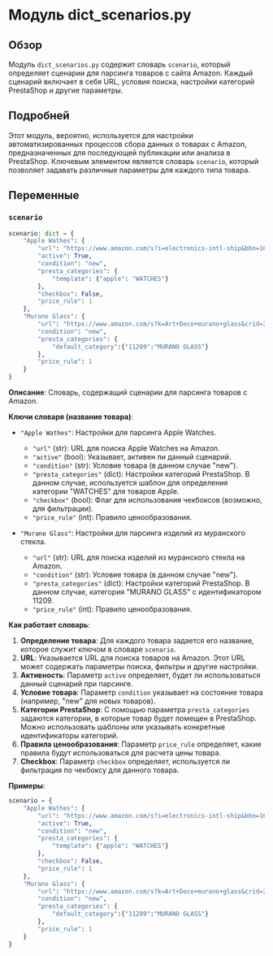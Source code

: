 # Модуль dict_scenarios.py

## Обзор

Модуль `dict_scenarios.py` содержит словарь `scenario`, который определяет сценарии для парсинга товаров с сайта Amazon. Каждый сценарий включает в себя URL, условия поиска, настройки категорий PrestaShop и другие параметры.

## Подробней

Этот модуль, вероятно, используется для настройки автоматизированных процессов сбора данных о товарах с Amazon, предназначенных для последующей публикации или анализа в PrestaShop. Ключевым элементом является словарь `scenario`, который позволяет задавать различные параметры для каждого типа товара.

## Переменные

### `scenario`

```python
scenario: dict = {
    "Apple Wathes": {
        "url": "https://www.amazon.com/s?i=electronics-intl-ship&bbn=16225009011&rh=n%3A2811119011%2Cn%3A2407755011%2Cn%3A7939902011%2Cp_n_is_free_shipping%3A10236242011%2Cp_89%3AApple&dc&ds=v1%3AyDxGiVC9lCk%2BzGvhkah6ZCjaellz7FcqKtRIfFA3o2A&qid=1671818889&rnid=2407755011&ref=sr_nr_n_2",
        "active": True,
        "condition": "new",
        "presta_categories": {
            "template": {"apple": "WATCHES"}
        },
        "checkbox": False,
        "price_rule": 1
    },
    "Murano Glass": {
        "url": "https://www.amazon.com/s?k=Art+Deco+murano+glass&crid=24Q0ZZYVNOQMP&sprefix=art+deco+murano+glass%2Caps%2C230&ref=nb_sb_noss",
        "condition": "new",
        "presta_categories": {
            "default_category":{"11209":"MURANO GLASS"}
        },
        "price_rule": 1
    }
}
```

**Описание**: Словарь, содержащий сценарии для парсинга товаров с Amazon.

**Ключи словаря (название товара)**:
- `"Apple Wathes"`: Настройки для парсинга Apple Watches.
    - `"url"` (str): URL для поиска Apple Watches на Amazon.
    - `"active"` (bool): Указывает, активен ли данный сценарий.
    - `"condition"` (str): Условие товара (в данном случае "new").
    - `"presta_categories"` (dict): Настройки категорий PrestaShop. В данном случае, используется шаблон для определения категории "WATCHES" для товаров Apple.
    - `"checkbox"` (bool): Флаг для использования чекбоксов (возможно, для фильтрации).
    - `"price_rule"` (int): Правило ценообразования.

- `"Murano Glass"`: Настройки для парсинга изделий из муранского стекла.
    - `"url"` (str): URL для поиска изделий из муранского стекла на Amazon.
    - `"condition"` (str): Условие товара (в данном случае "new").
    - `"presta_categories"` (dict): Настройки категорий PrestaShop. В данном случае, категория "MURANO GLASS" с идентификатором 11209.
    - `"price_rule"` (int): Правило ценообразования.

**Как работает словарь**:

1.  **Определение товара**: Для каждого товара задается его название, которое служит ключом в словаре `scenario`.
2.  **URL**: Указывается URL для поиска товаров на Amazon. Этот URL может содержать параметры поиска, фильтры и другие настройки.
3.  **Активность**: Параметр `active` определяет, будет ли использоваться данный сценарий при парсинге.
4.  **Условие товара**: Параметр `condition` указывает на состояние товара (например, "new" для новых товаров).
5.  **Категории PrestaShop**: С помощью параметра `presta_categories` задаются категории, в которые товар будет помещен в PrestaShop. Можно использовать шаблоны или указывать конкретные идентификаторы категорий.
6.  **Правила ценообразования**: Параметр `price_rule` определяет, какие правила будут использоваться для расчета цены товара.
7.  **Checkbox**: Параметр `checkbox` определяет, используется ли фильтрация по чекбоксу для данного товара.

**Примеры**:

```python
scenario = {
    "Apple Wathes": {
        "url": "https://www.amazon.com/s?i=electronics-intl-ship&bbn=16225009011&rh=n%3A2811119011%2Cn%3A2407755011%2Cn%3A7939902011%2Cp_n_is_free_shipping%3A10236242011%2Cp_89%3AApple&dc&ds=v1%3AyDxGiVC9lCk%2BzGvhkah6ZCjaellz7FcqKtRIfFA3o2A&qid=1671818889&rnid=2407755011&ref=sr_nr_n_2",
        "active": True,
        "condition": "new",
        "presta_categories": {
            "template": {"apple": "WATCHES"}
        },
        "checkbox": False,
        "price_rule": 1
    },
    "Murano Glass": {
        "url": "https://www.amazon.com/s?k=Art+Deco+murano+glass&crid=24Q0ZZYVNOQMP&sprefix=art+deco+murano+glass%2Caps%2C230&ref=nb_sb_noss",
        "condition": "new",
        "presta_categories": {
            "default_category":{"11209":"MURANO GLASS"}
        },
        "price_rule": 1
    }
}
```